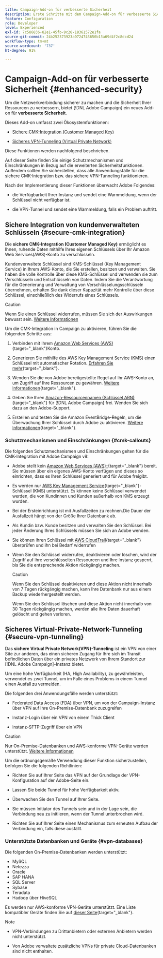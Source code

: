 ```yaml
---
title: Campaign-Add-on für verbesserte Sicherheit
description: Erste Schritte mit dem Campaign-Add-on für verbesserte Sicherheit
feature: Configuration
role: Developer
level: Experienced
exl-id: 7c586836-82e1-45fb-9c28-18361572e1fa
source-git-commit: 24b252373923a9724743650b13a69d4f2c8dcd24
workflow-type: tm+mt
source-wordcount: '737'
ht-degree: 91%

---
```



# Campaign-Add-on für verbesserte Sicherheit {#enhanced-security}

Um die Netzwerkverbindung sicherer zu machen und die Sicherheit Ihrer Ressourcen zu verbessern, bietet [!DNL Adobe Campaign] ein neues Add-on für **verbesserte Sicherheit**.

Dieses Add-on umfasst zwei Ökosystemfunktionen:

* [Sichere CMK-Integration (Customer Managed Key)](#secure-cmk-integration)

* [Sicheres VPN-Tunneling (Virtual Private Network)](#secure-vpn-tunneling)

Diese Funktionen werden nachfolgend beschrieben.

Auf dieser Seite finden Sie einige Schutzmechanismen und Einschränkungen in Bezug auf die erweiterten Sicherheitsfunktionen. Außerdem sollten Sie sicherstellen, dass alle Anwendungsfälle für die sichere CMK-Integration bzw. das sichere VPN-Tunneling funktionieren.

Nach der Implementierung dieser Funktionen überwacht Adobe Folgendes:

* die Verfügbarkeit Ihrer Instanz und sendet eine Warnmeldung, wenn der Schlüssel nicht verfügbar ist.

* die VPN-Tunnel und sendet eine Warnmeldung, falls ein Problem auftritt.

## Sichere Integration von kundenverwalteten Schlüsseln {#secure-cmk-integration}

Die **sichere CMK-Integration (Customer Managed Key)** ermöglicht es Ihnen, ruhende Daten mithilfe Ihres eigenen Schlüssels über Ihr Amazon Web Services(AWS)-Konto zu verschlüsseln.

Kundenverwaltete Schlüssel sind KMS-Schlüssel (Key Management Service) in Ihrem AWS-Konto, die Sie erstellen, besitzen und verwalten. Sie haben die volle Kontrolle über diese KMS-Schlüssel und verwenden sie zum Verschlüsseln und Entschlüsseln von Daten. Indem Sie die Verantwortung für die Generierung und Verwaltung von Verschlüsselungsschlüsseln übernehmen, erhalten Sie dank dieser Kapazität mehr Kontrolle über diese Schlüssel, einschließlich des Widerrufs eines Schlüssels.

>[!CAUTION]
>
>Wenn Sie einen Schlüssel widerrufen, müssen Sie sich der Auswirkungen bewusst sein. [Weitere Informationen](#cmk-callouts)

Um die CMK-Integration in Campaign zu aktivieren, führen Sie die folgenden Schritte aus:

1. Verbinden mit Ihrem [Amazon Web Services (AWS)](https://aws.amazon.com/){target="_blank"}Konto.

1. Generieren Sie mithilfe des AWS Key Management Service (KMS) einen Schlüssel mit automatischer Rotation. [Erfahren Sie mehr](https://docs.aws.amazon.com/kms/latest/developerguide/create-keys.html){target="_blank"}.

1. Wenden Sie die von Adobe bereitgestellte Regel auf Ihr AWS-Konto an, um Zugriff auf Ihre Ressourcen zu gewähren. [Weitere Informationen](https://docs.aws.amazon.com/kms/latest/developerguide/key-policy-services.html){target="_blank"}. <!--link TBC-->

1. Geben Sie Ihren [Amazon-Ressourcennamen (Schlüssel ARN)](https://docs.aws.amazon.com/kms/latest/developerguide/find-cmk-id-arn.html){target="_blank"} für [!DNL Adobe Campaign] frei. Wenden Sie sich dazu an den Adobe-Support. <!--or Adobe transition manager?-->

1. Erstellen und testen Sie die Amazon EventBridge-Regeln, um die Überwachung Ihrer Schlüssel durch Adobe zu aktivieren. [Weitere Informationen](https://docs.aws.amazon.com/eventbridge/latest/userguide/eb-rules.html){target="_blank"}.


### Schutzmechanismen und Einschränkungen {#cmk-callouts}

Die folgenden Schutzmechanismen und Einschränkungen gelten für die CMK-Integration mit Adobe Campaign v8:

* Adobe stellt kein [Amazon Web Services (AWS)-](https://aws.amazon.com/){target="_blank"} bereit. Sie müssen über ein eigenes AWS-Konto verfügen und dieses so einrichten, dass es Ihren Schlüssel generiert und für Adobe freigibt.

* Es werden nur [AWS Key Management Service](https://docs.aws.amazon.com/kms/latest/developerguide/overview.html){target="_blank"}-Schlüssel (KMS) unterstützt. Es können keine Schlüssel verwendet werden, die von Kundinnen und Kunden außerhalb von KMS erzeugt wurden.&#x200B;

* Bei der Ersteinrichtung ist mit Ausfallzeiten zu rechnen.Die Dauer der Ausfallzeit hängt von der Größe Ihrer Datenbank ab.

* Als Kundin bzw. Kunde besitzen und verwalten Sie den Schlüssel. Bei jeder Änderung Ihres Schlüssels müssen Sie sich an Adobe wenden.

* Sie können Ihren Schlüssel mit [AWS CloudTrail](https://docs.aws.amazon.com/awscloudtrail/latest/userguide/cloudtrail-user-guide.html){target="_blank"} überprüfen und ihn bei Bedarf widerrufen&#x200B;

* Wenn Sie den Schlüssel widerrufen, deaktivieren oder löschen, wird der Zugriff auf Ihre verschlüsselten Ressourcen und Ihre Instanz gesperrt, bis Sie die entsprechende Aktion rückgängig machen.

  >[!CAUTION]
  >
  >Wenn Sie den Schlüssel deaktivieren und diese Aktion nicht innerhalb von 7 Tagen rückgängig machen, kann Ihre Datenbank nur aus einem Backup wiederhergestellt werden.
  >
  >Wenn Sie den Schlüssel löschen und diese Aktion nicht innerhalb von 30 Tagen rückgängig machen, werden alle Ihre Daten dauerhaft gelöscht und gehen verloren.&#x200B;

## Sicheres Virtual-Private-Network-Tunneling {#secure-vpn-tunneling}

Das **sichere Virtual Private Network(VPN)-Tunneling** ist ein VPN von einer Site zur anderen, das einen sicheren Zugang für Ihre sich im Transit befindlichen Daten über ein privates Netzwerk von Ihrem Standort zur [!DNL Adobe Campaign]-Instanz bietet.

<!--As it connects two networks together, it is a site-to-site VPN.-->

Um eine hohe Verfügbarkeit (HA, High Availability), zu gewährleisten, verwendet es zwei Tunnel, um im Falle eines Problems in einem Tunnel einen Ausfall zu vermeiden.

Die folgenden drei Anwendungsfälle werden unterstützt:

* Federated Data Access (FDA) über VPN, um von der Campaign-Instanz über VPN auf Ihre On-Premise-Datenbank zuzugreifen

* Instanz-Login über ein VPN von einem Thick Client

* Instanz-SFTP-Zugriff über ein VPN

>[!CAUTION]
>
>Nur On-Premise-Datenbanken und AWS-konforme VPN-Geräte werden unterstützt. [Weitere Informationen](#vpn-databases)

Um die ordnungsgemäße Verwendung dieser Funktion sicherzustellen, befolgen Sie die folgenden Richtlinien:

* Richten Sie auf Ihrer Seite das VPN auf der Grundlage der VPN-Konfiguration auf der Adobe-Seite ein.

* Lassen Sie beide Tunnel für hohe Verfügbarkeit aktiv.

* Überwachen Sie den Tunnel auf Ihrer Seite.

* Sie müssen Initiator des Tunnels sein und in der Lage sein, die Verbindung neu zu initiieren, wenn der Tunnel unterbrochen wird.

* Richten Sie auf Ihrer Seite einen Mechanismus zum erneuten Aufbau der Verbindung ein, falls diese ausfällt.

### Unterstützte Datenbanken und Geräte {#vpn-databases}

Die folgenden On-Premise-Datenbanken werden unterstützt:

* MySQL
* Netezza
* Oracle
* SAP HANA
* SQL Server
* Sybase
* Teradata
* Hadoop über HiveSQL

Es werden nur AWS-konforme VPN-Geräte unterstützt. Eine Liste kompatibler Geräte finden Sie auf [dieser Seite](https://docs.aws.amazon.com/vpn/latest/s2svpn/your-cgw.html#example-configuration-files){target="_blank"}.

>[!NOTE]
>
>* VPN-Verbindungen zu Drittanbietern oder externen Anbietern werden nicht unterstützt.
>
>* Von Adobe verwaltete zusätzliche VPNs für private Cloud-Datenbanken sind nicht enthalten.

